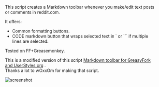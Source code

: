 This script creates a Markdown toolbar whenever you make/edit text posts or comments in reddit.com.

It offers:  
- Common formatting buttons.
- CODE markdown button that wraps selected text in \` or \``` if multiple lines are selected.

Tested on FF+Greasemonkey.
<br>

This is a modified version of this script [Markdown toolbar for GreasyFork and UserStyles.org](https://greasyfork.org/en/scripts/6779-markdown-toolbar-for-greasyfork-and-userstyles-org) .  
Thanks a lot to wOxxOm for making that script.


![screenshot](https://greasyfork.org/system/screenshots/screenshots/000/002/244/original/2015-10-15_163149.jpg?1444915978)